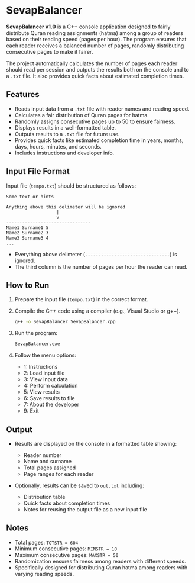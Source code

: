 # SevapBalancer

**SevapBalancer v1.0** is a C++ console application designed to fairly distribute Quran reading assignments (hatma) among a group of readers based on their reading speed (pages per hour). The program ensures that each reader receives a balanced number of pages, randomly distributing consecutive pages to make it fairer.

The project automatically calculates the number of pages each reader should read per session and outputs the results both on the console and to a `.txt` file. It also provides quick facts about estimated completion times.

## Features

* Reads input data from a `.txt` file with reader names and reading speed.
* Calculates a fair distribution of Quran pages for hatma.
* Randomly assigns consecutive pages up to 50 to ensure fairness.
* Displays results in a well-formatted table.
* Outputs results to a `.txt` file for future use.
* Provides quick facts like estimated completion time in years, months, days, hours, minutes, and seconds.
* Includes instructions and developer info.

## Input File Format

Input file (`tempo.txt`) should be structured as follows:

```
Some text or hints

Anything above this delimeter will be ignored
                   |
                   v
--------------------------------
Name1 Surname1 5
Name2 Surname2 3
Name3 Surname3 4
...
```

* Everything above delimeter (`--------------------------------`) is ignored.
* The third column is the number of pages per hour the reader can read.

## How to Run

1. Prepare the input file (`tempo.txt`) in the correct format.
2. Compile the C++ code using a compiler (e.g., Visual Studio or g++).

   ```bash
   g++ -o SevapBalancer SevapBalancer.cpp
   ```
3. Run the program:

   ```bash
   SevapBalancer.exe
   ```
4. Follow the menu options:

   * 1: Instructions
   * 2: Load input file
   * 3: View input data
   * 4: Perform calculation
   * 5: View results
   * 6: Save results to file
   * 7: About the developer
   * 9: Exit

## Output

* Results are displayed on the console in a formatted table showing:

  * Reader number
  * Name and surname
  * Total pages assigned
  * Page ranges for each reader

* Optionally, results can be saved to `out.txt` including:

  * Distribution table
  * Quick facts about completion times
  * Notes for reusing the output file as a new input file

## Notes

* Total pages: `TOTSTR = 604`
* Minimum consecutive pages: `MINSTR = 10`
* Maximum consecutive pages: `MAXSTR = 50`
* Randomization ensures fairness among readers with different speeds.
* Specifically designed for distributing Quran hatma among readers with varying reading speeds.


